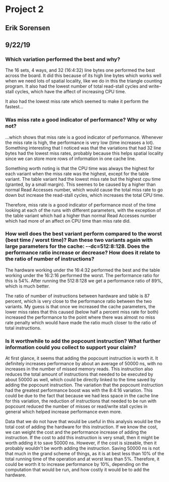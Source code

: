 # Project 2
## Erik Sorensen
## 9/22/19


### Which variation performed the best and why?

The 16 sets, 4 ways, and 32 (16:4:32) line bytes one performed the best across the board. It did this because of its high line bytes which works well when we need lots of spatial locality, like we do in this the triangle counting program. It also had the lowest number of total read-stall cycles and write-stall cycles, which have the affect of increasing CPU time.

It also had the lowest miss rate which seemed to make it perform the fastest...

### Was miss rate a good indicator of performance? Why or why not?

...which shows that miss rate is a good indicator of performance. Whenever the miss rate is high, the performance is very low (time increases a lot). Something interesting that I noticed was that the variations that had 32 line bytes had the lowest miss rates, probably because this helps spatial locality since we can store more rows of information in one cache line.

Something worth noting is that the CPU time was always the highest for each variant when the miss rate was the highest, except for the table variant. The table variant had the lowest miss rate but the highest cpu time (granted, by a small margin). This seemes to be caused by a higher than normal Read Accesses number, which would cause the total miss rate to go down but increase the read-stall cycles, which increases the total CPU time.

Therefore, miss rate is a good indicator of performance most of the time looking at each of the runs with different parameters, with the exception of the table variant which had a higher than normal Read Accesses number which had more of an affect on CPU time than miss rate did.


### How well does the best variant perform compared to the worst (best time / worst time)? Run these two variants again with large parameters for the cache: --dc=512:8:128. Does the performance ratio increase or decrease? How does it relate to the ratio of number of instructions?

The hardware working under the 16:4:32 performed the best and the table working under the 16:2:16 performed the worst. The performance ratio for this is 54%.  After running the 512:8:128 we get a performance ratio of 89%, which is much better.

The ratio of number of instructions between hardware and table is 87 percent, which is very close to the performance ratio between the two variants. My guess is that once we increased the cache parameters, the lower miss rates that this caused (below half a percent miss rate for both) increased the performance to the point where there was almost no miss rate penalty which would have made the ratio much closer to the ratio of total instructions.


### Is it worthwhile to add the popcount instruction? What further information could you collect to support your claim?

At first glance, it seems that adding the popcount instruction is worth it. It definitely increases performance by about an average of 50000 ns, with no increases in the number of missed memory reads. This instruction also reduces the total amount of instructions that needed to be executed by about 50000 as well, which could be directly linked to the time saved by adding the popcount instruction. The variation that the popcount instruction had the greatest performance boost was with the 8:4:16 variation. This could be due to the fact that because we had less space in the cache line for this variation, the reduction of instructions that needed to be run with popcount reduced the number of misses or read/write stall cycles in general which helped increase performance even more.

Data that we do not have that would be useful in this analysis would be the total cost of adding the hardware for this instruction. If we know the cost, we can weight the cost and the performance increase of adding the instruction. If the cost to add this instruction is very small, then it might be worth adding it to save 50000 ns. However, if the cost is sizeable, then it probably wouldn't be worth adding the instruction. Saving 50000 ns is not that much in the grand scheme of things, as it is at best less than 10% of the total running time of the operation and at worst less than 5%. Therefore, it could be worth it to increase performance by 10%, depending on the computation that would be run, and how costly it would be to add the hardware. 
